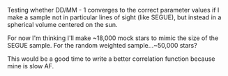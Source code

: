 Testing whether DD/MM - 1 converges to the correct parameter values if
I make a sample not in particular lines of sight (like SEGUE), but instead
in a spherical volume centered on the sun.

For now I'm thinking I'll make ~18,000 mock stars to mimic the size of the
SEGUE sample. For the random weighted sample...~50,000 stars?

This would be a good time to write a better correlation function because
mine is slow AF.

